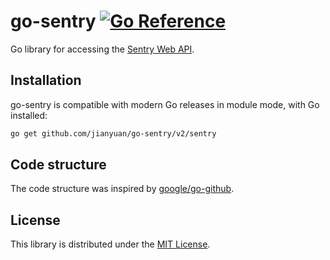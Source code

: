 # go-sentry [![Go Reference](https://pkg.go.dev/badge/github.com/jianyuan/go-sentry/v2.svg)](https://pkg.go.dev/github.com/jianyuan/go-sentry/v2)

Go library for accessing the [Sentry Web API](https://docs.sentry.io/api/).

## Installation
go-sentry is compatible with modern Go releases in module mode, with Go installed:

```sh
go get github.com/jianyuan/go-sentry/v2/sentry
```

## Code structure
The code structure was inspired by [google/go-github](https://github.com/google/go-github).

## License
This library is distributed under the [MIT License](LICENSE).
